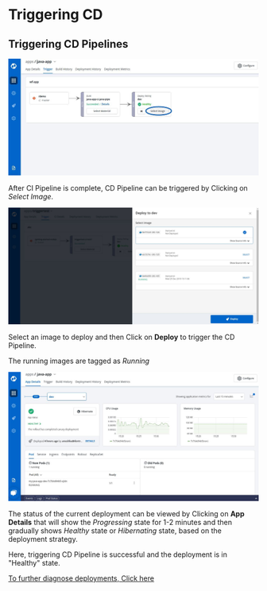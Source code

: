 # Triggering CD

## Triggering CD Pipelines

![](../../.gitbook/assets/trigger-select-image%20%281%29.jpg)

After CI Pipeline is complete, CD Pipeline can be triggered by Clicking on _Select Image_.

![](../../.gitbook/assets/cd-deploy-console.jpg)

Select an image to deploy and then Click on **Deploy** to trigger the CD Pipeline.

The running images are tagged as _Running_

![](../../.gitbook/assets/tri_cd5.jpg)

The status of the current deployment can be viewed by Clicking on **App Details** that will show the _Progressing_ state for 1-2 minutes and then gradually shows _Healthy_ state or _Hibernating_ state, based on the deployment strategy.

Here, triggering CD Pipeline is successful and the deployment is in "Healthy" state.

[To further diagnose deployments, Click here](../debugging-deployment-and-monitoring.md)

